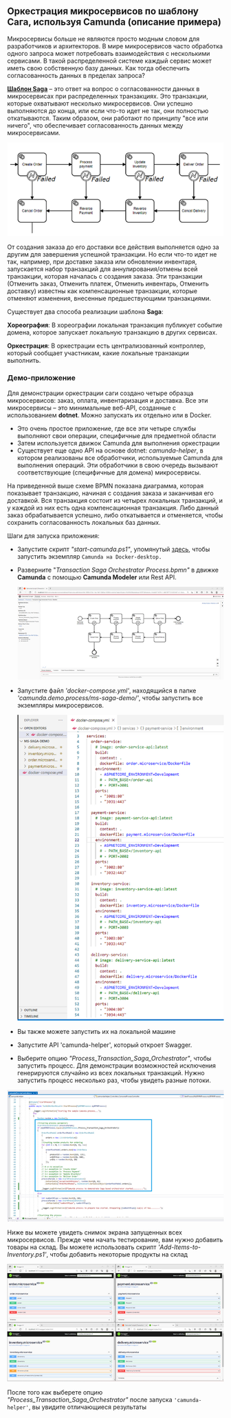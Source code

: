 ## Оркестрация микросервисов по шаблону Сага, используя Camunda (описание примера)

Микросервисы больше не являются просто модным словом для разработчиков и архитекторов. В мире микросервисов часто обработка одного запроса может потребовать взаимодействия с несколькими сервисами. В такой распределенной системе каждый сервис может иметь свою собственную базу данных. Как тогда обеспечить согласованность данных в пределах запроса?

**[Шаблон Saga](https://microservices.io/patterns/data/saga.html)** – это ответ на вопрос о согласованности данных в микросервисах при распределенных транзакциях. Это транзакции, которые охватывают несколько микросервисов. Они успешно выполняются до конца, или если что-то идет не так, они полностью откатываются. Таким образом, они работают по принципу "все или ничего", что обеспечивает согласованность данных между микросервисами. 

![img](./img/1TvvJFyH15BCCT3-Np48SfA-1707773817626-37.png)

От создания заказа до его доставки все действия выполняется одно за другим для завершения успешной транзакции. Но если что-то идет не так, например, при доставке заказа или обновлении инвентаря, запускается набор транзакций для аннулирования/отмены всей транзакции, которая началась с создания заказа. Эти транзакции (Отменить заказ, Отменить платеж, Отменить инвентарь, Отменить доставку) известны как компенсационные транзакции, которые отменяют изменения, внесенные предшествующими транзакциями.

Существует два способа реализации шаблона **Saga**:

**Хореография**: В хореографии локальная транзакция публикует событие домена, которое запускает локальную транзакцию в других сервисах.

**Оркестрация**: В оркестрации есть централизованный контроллер, который сообщает участникам, какие локальные транзакции выполнить.

### Демо-приложение

Для демонстрации оркестрации саги создано четыре образца микросервисов: заказ, оплата, инвентаризация и доставка. Все эти микросервисы – это минимальные веб-API, созданные с использованием **dotnet**. Можно запускать их отдельно или в Docker. 

- Это очень простое приложение, где все эти четыре службы выполняют свои операции, специфичные для предметной области
- Затем используется движок Camunda для выполнения оркестрации
- Существует еще одно API на основе dotnet: *camunda-helper*, в котором реализованы все обработчики, используемые Camunda для выполнения операций. Эти обработчики в свою очередь вызывают соответствующие (специфичные для домена) микросервисы. 

На приведенной выше схеме BPMN показана диаграмма, которая показывает транзакцию, начиная с создания заказа и заканчивая его доставкой. Вся транзакция состоит из четырех локальных транзакций, и у каждой из них есть одна компенсационная транзакция. Либо данный заказ обрабатывается успешно, либо откатывается и отменяется, чтобы сохранить согласованность локальных баз данных.

Шаги для запуска приложения:

- Запустите скрипт *"start-camunda.ps1"*, упомянутый [здесь](https://github.com/satyampushkar/camunda.demo.process/tree/main/Infrastructure), чтобы запустить экземпляр `Camunda на Docker-desktop.`
- Разверните "*Transaction Saga Orchestrator Process.bpmn"* в движке **Camunda** с помощью **Camunda Modeler** или Rest API.

   ![img](./img/1Zpfk3D3qezPVbJhrNGkFFA-1707774199465-50.png)

- Запустите файл *'docker-compose.yml'*, находящийся в папке *'camunda.demo.process/ms-saga-demo/'*, чтобы запустить все экземпляры микросервисов.

   ![img](./img/1r-8WTa08uAHNzrOAtV1lEA-1707774389230-55.png)

- Вы также можете запустить их на локальной машине
- Запустите API 'camunda-helper', который откроет Swagger.
- Выберите опцию *"Process_Transaction_Saga_Orchestrator"*, чтобы запустить процесс. Для демонстрации возможностей  исключения  генерируются случайно из всех локальных транзакций. Нужно запустить процесс несколько раз, чтобы увидеть разные потоки.

![img](./img/11uy5PbBDPDhcBCaqFkA50w-1707774483976-60.png)

Ниже вы можете увидеть снимок экрана запущенных всех микросервисов. Прежде чем начать тестирование, вам нужно добавить товары на склад. Вы можете использовать скрипт *'Add-Items-to-Inventory.ps1'*, чтобы добавить некоторые продукты на склад

![img](./img/1XzrH6bhEQQW9KW4RDX3etA-1707774510041-65.png)

После того как  выберете опцию *"Process_Transaction_Saga_Orchestrator"* после запуска `'camunda-helper'`, вы увидите отличающиеся результаты